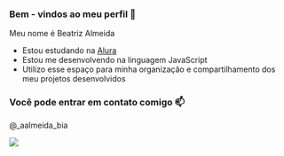 ### Bem - vindos ao meu perfil 💙

Meu nome é Beatriz Almeida

- Estou estudando na [Alura](https://www.alura.com.br)
- Estou me desenvolvendo na linguagem JavaScript
- Utilizo esse espaço para minha organização e compartilhamento dos meu projetos desenvolvidos

 ### Você pode entrar em contato comigo 📫

  @_aalmeida_bia


![](  https://media1.tenor.com/m/XAabbheOS24AAAAC/goma-happy.gif)
